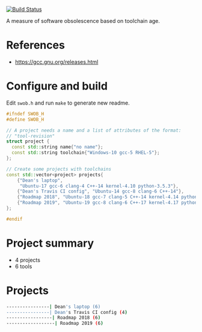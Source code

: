 [![Build
Status](https://travis-ci.org/deanturpin/swob.svg?branch=master)](https://travis-ci.org/deanturpin/swob)

A measure of software obsolescence based on toolchain age.

# References
* https://gcc.gnu.org/releases.html

# Configure and build
Edit ```swob.h``` and run ```make``` to generate new readme.

```cpp
#ifndef SWOB_H
#define SWOB_H

// A project needs a name and a list of attributes of the format:
// "tool-revision"
struct project {
  const std::string name{"no name"};
  const std::string toolchain{"Windows-10 gcc-5 RHEL-5"};
};

// Create some projects with toolchains
const std::vector<project> projects{
    {"Dean's laptop",
     "Ubuntu-17 gcc-6 clang-4 C++-14 kernel-4.10 python-3.5.3"},
    {"Dean's Travis CI config", "Ubuntu-14 gcc-8 clang-6 C++-14"},
    {"Roadmap 2018", "Ubuntu-18 gcc-7 clang-5 C++-14 kernel-4.14 python-3.6.5"},
    {"Roadmap 2019", "Ubuntu-19 gcc-8 clang-6 C++-17 kernel-4.17 python-3.6.5"},
};

#endif
```
# Project summary
* 4 projects
* 6 tools

# Projects
```bash
----------------| Dean's laptop (6) 
----------------| Dean's Travis CI config (4) 
-----------------| Roadmap 2018 (6) 
------------------| Roadmap 2019 (6) 
```
